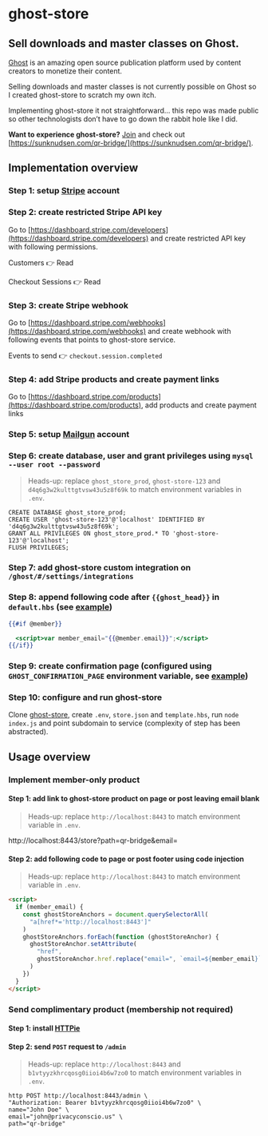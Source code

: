 # ghost-store

## Sell downloads and master classes on Ghost.

[Ghost](https://ghost.org/) is an amazing open source publication platform used by content creators to monetize their content.

Selling downloads and master classes is not currently possible on Ghost so I created ghost-store to scratch my own itch.

Implementing ghost-store it not straightforward… this repo was made public so other technologists don’t have to go down the rabbit hole like I did.

**Want to experience ghost-store?** [Join](https://sunknudsen.com/join/) and check out [https://sunknudsen.com/qr-bridge/](https://sunknudsen.com/qr-bridge/).

## Implementation overview

### Step 1: setup [Stripe](https://stripe.com/) account

### Step 2: create restricted Stripe API key

Go to [https://dashboard.stripe.com/developers](https://dashboard.stripe.com/developers) and create restricted API key with following permissions.

Customers 👉 Read

Checkout Sessions 👉 Read

### Step 3: create Stripe webhook

Go to [https://dashboard.stripe.com/webhooks](https://dashboard.stripe.com/webhooks) and create webhook with following events that points to ghost-store service.

Events to send 👉 `checkout.session.completed`

### Step 4: add Stripe products and create payment links

Go to [https://dashboard.stripe.com/products](https://dashboard.stripe.com/products), add products and create payment links

### Step 5: setup [Mailgun](https://www.mailgun.com/) account

### Step 6: create database, user and grant privileges using `mysql --user root --password`

> Heads-up: replace `ghost_store_prod`, `ghost-store-123` and `d4q6g3w2kulttgtvsw43u5z8f69k` to match environment variables in `.env`.

```
CREATE DATABASE ghost_store_prod;
CREATE USER 'ghost-store-123'@'localhost' IDENTIFIED BY 'd4q6g3w2kulttgtvsw43u5z8f69k';
GRANT ALL PRIVILEGES ON ghost_store_prod.* TO 'ghost-store-123'@'localhost';
FLUSH PRIVILEGES;
```

### Step 7: add ghost-store custom integration on `/ghost/#/settings/integrations`

### Step 8: append following code after `{{ghost_head}}` in `default.hbs` (see [example](https://github.com/sunknudsen/custom-ghost-edition-theme/blob/a4e1f033b013d7c0e04e14e8c873f38a2390b41e/default.hbs#L12-L15))

```handlebars
{{#if @member}}

  <script>var member_email="{{@member.email}}";</script>
{{/if}}
```

### Step 9: create confirmation page (configured using `GHOST_CONFIRMATION_PAGE` environment variable, see [example](https://sunknudsen.com/almost-there/))

### Step 10: configure and run ghost-store

Clone [ghost-store](https://github.com/sunknudsen/ghost-store), create `.env`, `store.json` and `template.hbs`, run `node index.js` and point subdomain to service (complexity of step has been abstracted).

## Usage overview

### Implement member-only product

#### Step 1: add link to ghost-store product on page or post leaving email blank

> Heads-up: replace `http://localhost:8443` to match environment variable in `.env`.

http://localhost:8443/store?path=qr-bridge&email=

#### Step 2: add following code to page or post footer using code injection

> Heads-up: replace `http://localhost:8443` to match environment variable in `.env`.

```html
<script>
  if (member_email) {
    const ghostStoreAnchors = document.querySelectorAll(
      "a[href*='http://localhost:8443']"
    )
    ghostStoreAnchors.forEach(function (ghostStoreAnchor) {
      ghostStoreAnchor.setAttribute(
        "href",
        ghostStoreAnchor.href.replace("email=", `email=${member_email}`)
      )
    })
  }
</script>
```

### Send complimentary product (membership not required)

#### Step 1: install [HTTPie](https://httpie.io/)

#### Step 2: send `POST` request to `/admin`

> Heads-up: replace `http://localhost:8443` and `b1vtyyzkhrcqosg0iioi4b6w7zo0` to match environment variables in `.env`.

```
http POST http://localhost:8443/admin \
"Authorization: Bearer b1vtyyzkhrcqosg0iioi4b6w7zo0" \
name="John Doe" \
email="john@privacyconscio.us" \
path="qr-bridge"
```
